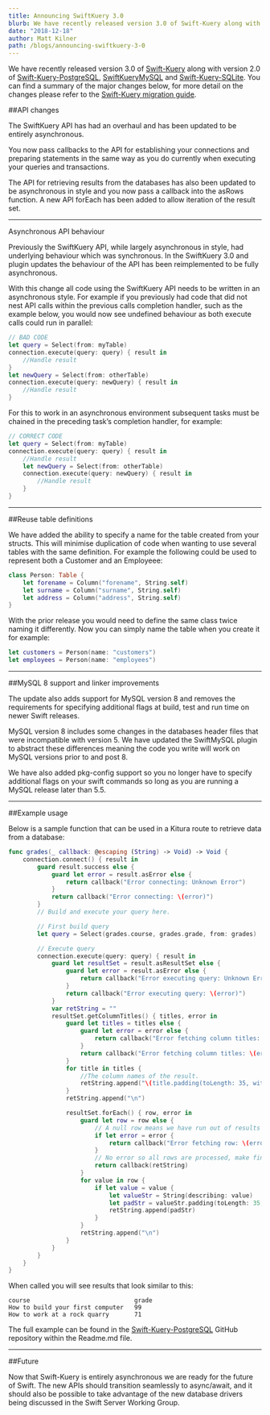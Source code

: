 ```yaml
---
title: Announcing SwiftKuery 3.0
blurb: We have recently released version 3.0 of Swift-Kuery along with version 2.0 of Swift-Kuery-PostgreSQL, SwiftKueryMySQL and Swift-Kuery-SQLite
date: "2018-12-18"
author: Matt Kilner
path: /blogs/announcing-swiftkuery-3-0
---
```


We have recently released version 3.0 of [Swift-Kuery](https://github.com/Kitura-Next/Swift-Kuery) along with version 2.0 of [Swift-Kuery-PostgreSQL](https://github.com/Kitura-Next/Swift-Kuery-PostgreSQL), [SwiftKueryMySQL](https://github.com/Kitura-Next/SwiftKueryMySQL) and [Swift-Kuery-SQLite](https://github.com/Kitura-Next/Swift-Kuery-SQLite). You can find a summary of the major changes below, for more detail on the changes please refer to the [Swift-Kuery migration guide](https://github.com/Kitura-Next/Swift-Kuery/blob/master/MigrationGuide.md).

##API changes

The SwiftKuery API has had an overhaul and has been updated to be entirely asynchronous.

You now pass callbacks to the API for establishing your connections and preparing statements in the same way as you do currently when executing your queries and transactions.

The API for retrieving results from the databases has also been updated to be asynchronous in style and you now pass a callback into the asRows function. A new API forEach has been added to allow iteration of the result set.

---

Asynchronous API behaviour

Previously the SwiftKuery API, while largely asynchronous in style, had underlying behaviour which was synchronous. In the SwiftKuery 3.0 and plugin updates the behaviour of the API has been reimplemented to be fully asynchronous.

With this change all code using the SwiftKuery API needs to be written in an asynchronous style. For example if you previously had code that did not nest API calls within the previous calls completion handler, such as the example below, you would now see undefined behaviour as both execute calls could run in parallel:

```swift
// BAD CODE
let query = Select(from: myTable)
connection.execute(query: query) { result in
    //Handle result
}
let newQuery = Select(from: otherTable)
connection.execute(query: newQuery) { result in
    //Handle result
}
```

For this to work in an asynchronous environment subsequent tasks must be chained in the preceding task’s completion handler, for example:

```swift
// CORRECT CODE
let query = Select(from: myTable)
connection.execute(query: query) { result in
    //Handle result
    let newQuery = Select(from: otherTable)
    connection.execute(query: newQuery) { result in
        //Handle result
    }
}
```

---

##Reuse table definitions

We have added the ability to specify a name for the table created from your structs. This will minimise duplication of code when wanting to use several tables with the same definition. For example the following could be used to represent both a Customer and an Employeee:

```swift
class Person: Table {
    let forename = Column("forename", String.self)
    let surname = Column("surname", String.self)
    let address = Column("address", String.self)
}
```

With the prior release you would need to define the same class twice naming it differently. Now you can simply name the table when you create it for example:

```swift
let customers = Person(name: "customers")
let employees = Person(name: "employees")
```

---

##MySQL 8 support and linker improvements

The update also adds support for MySQL version 8 and removes the requirements for specifying additional flags at build, test and run time on newer Swift releases.

MySQL version 8 includes some changes in the databases header files that were incompatible with version 5. We have updated the SwiftMySQL plugin to abstract these differences meaning the code you write will work on MySQL versions prior to and post 8.

We have also added pkg-config support so you no longer have to specify additional flags on your swift commands so long as you are running a MySQL release later than 5.5.

---

##Example usage

Below is a sample function that can be used in a Kitura route to retrieve data from a database:

```swift
func grades(_ callback: @escaping (String) -> Void) -> Void {
    connection.connect() { result in
        guard result.success else {
            guard let error = result.asError else {
                return callback("Error connecting: Unknown Error")
            }
            return callback("Error connecting: \(error)")
        }
        // Build and execute your query here.

        // First build query
        let query = Select(grades.course, grades.grade, from: grades)

        // Execute query
        connection.execute(query: query) { result in
            guard let resultSet = result.asResultSet else {
                guard let error = result.asError else {
                    return callback("Error executing query: Unknown Error")
                }
                return callback("Error executing query: \(error)")
            }
            var retString = ""
            resultSet.getColumnTitles() { titles, error in
                guard let titles = titles else {
                    guard let error = error else {
                        return callback("Error fetching column titles: Unknown Error")
                    }
                    return callback("Error fetching column titles: \(error)")
                }
                for title in titles {
                    //The column names of the result.
                    retString.append("\(title.padding(toLength: 35, withPad: " ", startingAt: 0))")
                }
                retString.append("\n")

                resultSet.forEach() { row, error in
                    guard let row = row else {
                        // A null row means we have run out of results unless we encountered an error
                        if let error = error {
                            return callback("Error fetching row: \(error)")
                        }
                        // No error so all rows are processed, make final callback passing result.
                        return callback(retString)
                    }
                    for value in row {
                        if let value = value {
                            let valueStr = String(describing: value)
                            let padStr = valueStr.padding(toLength: 35, withPad: " ", startingAt: 0)
                            retString.append(padStr)
                        }
                    }
                    retString.append("\n")
                }
            }
        }
    }
}
```

When called you will see results that look similar to this:

```
course                             grade                              
How to build your first computer   99                                 
How to work at a rock quarry       71
```

The full example can be found in the [Swift-Kuery-PostgreSQL](https://github.com/Kitura-Next/Swift-Kuery-PostgreSQL) GitHub repository within the Readme.md file.

---

##Future

Now that Swift-Kuery is entirely asynchronous we are ready for the future of Swift. The new APIs should transition seamlessly to async/await, and it should also be possible to take advantage of the new database drivers being discussed in the Swift Server Working Group.
